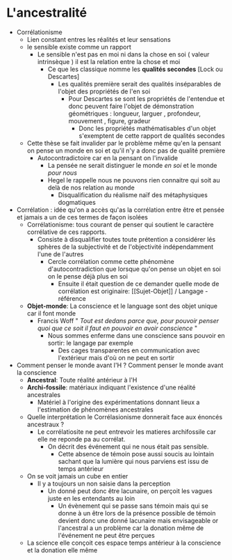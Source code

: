 # L'ancestralité
- Corrélationisme
	- Lien constant entres les réalités et leur sensations
	- le sensible existe comme un rapport
		- Le sensible n'est pas en moi ni dans la chose en soi ( valeur intrinsèque ) il est la relation entre la chose et moi
			- Ce que les classique nomme les **qualités secondes** [Lock ou Descartes]
				- Les qualités première serait des qualités inséparables de l'objet des propriétés de l'en soi
					- Pour Descartes se sont les propriétés de l'entendue et donc peuvent faire l'objet de démonstration géométriques : longueur, larguer , profondeur, mouvement , figure, gradeur
						- Donc les propriétés mathématisables d'un objet s'exemptent de cette rapport de qualités secondes
	- Cette thèse se fait invalider par le problème même qu'en la pensant on pense un monde en soi et qu'il n'y a donc pas de qualité première
		- Autocontradictoire car en la pensant on l'invalide
			- La pensée ne serait distinguer le monde *en soi* et le monde *pour nous*
			- Hegel le rappelle nous ne pouvons rien connaitre qui soit au delà de nos relation au monde
				- Disqualification du réalisme naïf des métaphysiques dogmatiques
- Corrélation : idée qu'on a accès qu'as la corrélation entre être et pensée et jamais a un de ces termes de façon isolées
	- Corrélationisme: tous courant de penser qui soutient le caractère corrélative de ces rapports.
		- Consiste à disqualifier toutes toute prétention a considérer lés sphères de la subjectivité et de l'objectivité indépendamment l'une de l'autres
			- Cercle corrélation comme cette phénomène d'autocontradiction que lorsque qu'on pense un objet en soi on le pense déjà plus en soi
				- Ensuite il était question de ce demander quelle mode de corrélation est originaire: [[Sujet-Objet]] / Langage -référence
	- **Objet-monde**: La conscience et le language sont des objet unique car il font monde
		- Francis Woff " *Tout est dedans parce que, pour pouvoir penser quoi que ce soit il faut en pouvoir en  avoir conscience* "
			- Nous sommes enferme dans une conscience sans pouvoir en sortir: le langage par exemple
				- Des cages transparentes en communication avec l'extérieur mais d'où on ne peut en sortir
- Comment penser le monde avant l'H ? Comment penser le monde avant la conscience
	- **Ancestral**: Toute réalité antérieur à l'H
	- **Archi-fossile**: matériaux indiquant l'existence d'une réalité ancestrales
		- Matériel à l'origine des expérimentations donnant lieux a l'estimation de phénomènes ancestrales
	- Quelle interprétation le Corrélasionisme donnerait face aux énoncés ancestraux ?
		- Le corrélatiosite ne peut entrevoir les matieres archifossile car elle ne reponde pa au corrélat.
			- On décrit des événement qui ne nous était pas sensible.
				- Cette absence de témoin pose aussi soucis au lointain sachant que la lumière qui nous parviens est issu de temps antérieur
	- On se voit jamais un cube en entier
		- Il y a toujours un non saisie dans la perception
			- Un donné peut donc être lacunaire, on perçoit les vagues juste en les entendants au loin
				- Un évènement qui se passe sans témoin mais qui se donne à un être lors de la présence possible de témoin devient donc une donné lacunaire mais envisageable or l'ancestral a un problème car la donation même de l'événement ne peut être perçues
	- La science elle conçoit ces espace temps antérieur à la conscience et la donation elle même